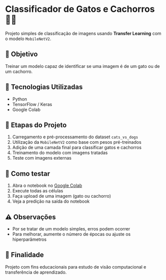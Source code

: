 <h1>Classificador de Gatos e Cachorros 🐶🐱</h1>

<p>Projeto simples de classificação de imagens usando <strong>Transfer Learning</strong> com o modelo <code>MobileNetV2</code>.</p>

<h2>📌 Objetivo</h2>
<p>Treinar um modelo capaz de identificar se uma imagem é de um gato ou de um cachorro.</p>

<h2>🚀 Tecnologias Utilizadas</h2>
<ul>
  <li>Python</li>
  <li>TensorFlow / Keras</li>
  <li>Google Colab</li>
</ul>

<h2>📁 Etapas do Projeto</h2>
<ol>
  <li>Carregamento e pré-processamento do dataset <code>cats_vs_dogs</code></li>
  <li>Utilização da <code>MobileNetV2</code> como base com pesos pré-treinados</li>
  <li>Adição de uma camada final para classificar gatos e cachorros</li>
  <li>Treinamento do modelo com imagens tratadas</li>
  <li>Teste com imagens externas</li>
</ol>

<h2>🧪 Como testar</h2>
<ol>
  <li>Abra o notebook no <a target="_blank" href="https://colab.research.google.com/drive/1Si-dALMS9d7UALJYM96oqsDOAAk2Cqr8?usp=sharing">Google Colab</a></li>
  <li>Execute todas as células</li>
  <li>Faça upload de uma imagem (gato ou cachorro)</li>
  <li>Veja a predição na saída do notebook</li>
</ol>

<h2>⚠️ Observações</h2>
<ul>
  <li>Por se tratar de um modelo simples, erros podem ocorrer</li>
  <li>Para melhorar, aumente o número de épocas ou ajuste os hiperparâmetros</li>
</ul>

<h2>📌 Finalidade</h2>
<p>Projeto com fins educacionais para estudo de visão computacional e transferência de aprendizado.</p>
